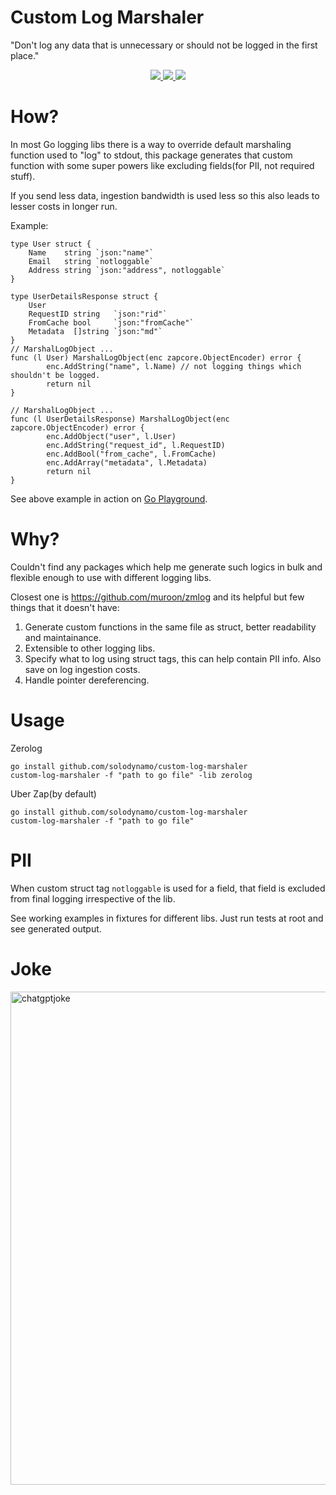 # Custom Log Marshaler
"Don't log any data that is unnecessary or should not be logged in the first place." 

<p align="center">
  <a href="https://goreportcard.com/report/github.com/solodynamo/custom-log-marshaler">
    <img src="https://goreportcard.com/badge/github.com/solodynamo/custom-log-marshaler" />
  </a>
  <a href="https://github.com/solodynamo/custom-log-marshaler/releases">
    <img src="https://img.shields.io/github/release/solodynamo/custom-log-marshaler.svg" />
  </a>
  <img src="https://github.com/solodynamo/custom-log-marshaler/actions/workflows/test.yaml/badge.svg" />
</p>

# How?
In most Go logging libs there is a way to override default marshaling function used to "log" to stdout, this package generates that custom function with some super powers like excluding fields(for PII, not required stuff).

If you send less data, ingestion bandwidth is used less so this also leads to lesser costs in longer run.

Example: 
```
type User struct {
	Name    string `json:"name"`
	Email   string `notloggable`
	Address string `json:"address", notloggable`
}

type UserDetailsResponse struct {
	User
	RequestID string   `json:"rid"`
	FromCache bool     `json:"fromCache"`
	Metadata  []string `json:"md"`
}
// MarshalLogObject ...
func (l User) MarshalLogObject(enc zapcore.ObjectEncoder) error {
		enc.AddString("name", l.Name) // not logging things which shouldn't be logged.
		return nil	
}

// MarshalLogObject ...
func (l UserDetailsResponse) MarshalLogObject(enc zapcore.ObjectEncoder) error {
		enc.AddObject("user", l.User)
		enc.AddString("request_id", l.RequestID)
		enc.AddBool("from_cache", l.FromCache)
		enc.AddArray("metadata", l.Metadata)
		return nil	
}

```

See above example in action on [Go Playground](https://go.dev/play/p/cv_u168fm0e?v=goprev). 

# Why? 
Couldn't find any packages which help me generate such logics in bulk and flexible enough to use with different logging libs. 

Closest one is https://github.com/muroon/zmlog and its helpful but few things that it doesn't have:

1. Generate custom functions in the same file as struct, better readability and maintainance. 
2. Extensible to other logging libs.
3. Specify what to log using struct tags, this can help contain PII info. Also save on log ingestion costs.
4. Handle pointer dereferencing.


# Usage

Zerolog

```
go install github.com/solodynamo/custom-log-marshaler
custom-log-marshaler -f "path to go file" -lib zerolog

```

Uber Zap(by default)

```
go install github.com/solodynamo/custom-log-marshaler
custom-log-marshaler -f "path to go file"

```

# PII

When custom struct tag `notloggable` is used for a field, that field is excluded from final logging irrespective of the lib. 

See working examples in fixtures for different libs. Just run tests at root and see generated output.


# Joke

<img width="789" alt="chatgptjoke" src="https://user-images.githubusercontent.com/17698714/220406972-0a42c233-fe71-4f58-b337-f10deb4f171c.png">